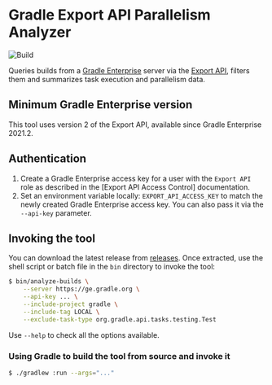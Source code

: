 # Gradle Export API Parallelism Analyzer

![Build](https://github.com/lptr/analyze-builds/actions/workflows/build.yml/badge.svg)

Queries builds from a [Gradle Enterprise](https://gradle.com) server via the [Export API](https://docs.gradle.com/enterprise/export-api/), filters them and summarizes task execution and parallelism data.

## Minimum Gradle Enterprise version

This tool uses version 2 of the Export API, available since Gradle Enterprise 2021.2.

## Authentication

1. Create a Gradle Enterprise access key for a user with the `Export API` role as described in the [Export API Access Control] documentation.
2. Set an environment variable locally: `EXPORT_API_ACCESS_KEY` to match the newly created Gradle Enterprise access key. You can also pass it via the `--api-key` parameter.

## Invoking the tool

You can download the latest release from [releases](https://github.com/lptr/analyze-builds/releases). Once extracted, use the shell script or batch file in the `bin` directory to invoke the tool:

```bash
$ bin/analyze-builds \
    --server https://ge.gradle.org \
    --api-key ... \
    --include-project gradle \
    --include-tag LOCAL \
    --exclude-task-type org.gradle.api.tasks.testing.Test
```

Use `--help` to check all the options available.

### Using Gradle to build the tool from source and invoke it

```bash
$ ./gradlew :run --args="..."
```

